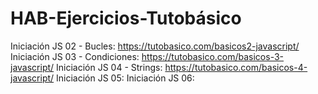 # HAB-Ejercicios-Tutobásico

Iniciación JS 02 - Bucles: https://tutobasico.com/basicos2-javascript/
Iniciación JS 03 - Condiciones: https://tutobasico.com/basicos-3-javascript/
Iniciación JS 04 - Strings: https://tutobasico.com/basicos-4-javascript/
Iniciación JS 05:
Iniciación JS 06:
